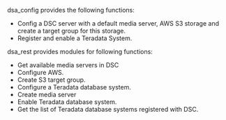 dsa_config provides the following functions:
- Config a DSC server with a default media server, AWS S3 storage and create a target group for this storage.
- Register and enable a Teradata System.

dsa_rest provides modules for following functions:
-  Get available media servers in DSC
- Configure AWS.
- Create S3 target group.
- Configure a Teradata database system.
- Create media server
- Enable Teradata database system.
- Get the list of Teradata database systems registered with DSC.
